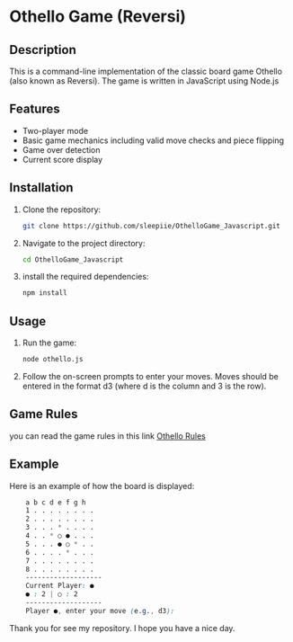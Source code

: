 # Othello Game (Reversi)

## Description

This is a command-line implementation of the classic board game Othello (also known as Reversi). The game is written in JavaScript using Node.js

## Features

- Two-player mode
- Basic game mechanics including valid move checks and piece flipping
- Game over detection
- Current score display

## Installation

1. Clone the repository:

   ```bash
   git clone https://github.com/sleepiie/OthelloGame_Javascript.git

2. Navigate to the project directory:
    ```bash
    cd OthelloGame_Javascript

3. install the required dependencies:
    ```bash
    npm install

## Usage

1. Run the game:
    ```bash
    node othello.js
2. Follow the on-screen prompts to enter your moves. Moves should be entered in the format d3 (where d is the column and 3 is the row).

## Game Rules

you can read the game rules in this link [Othello Rules](https://www.worldothello.org/about/about-othello/othello-rules/official-rules/english)

## Example
Here is an example of how the board is displayed:

```css
    a b c d e f g h
    1 . . . . . . . .
    2 . . . . . . . .
    3 . . . * . . . .
    4 . . * ○ ● . . .
    5 . . . ● ○ * . .
    6 . . . . * . . .
    7 . . . . . . . .
    8 . . . . . . . .
    -------------------
    Current Player: ●
    ● : 2 | ○ : 2
    -------------------
    Player ●, enter your move (e.g., d3):
```

Thank you for see my repository. I hope you have a nice day.


